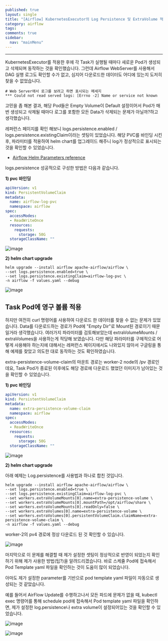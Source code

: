 ```yaml
---
published: true
layout: single
title: "[Airflow] KubernetesExecutor의 Log Persistence 및 ExtraVolume 적용"
category: airflow
tags:
comments: true
sidebar:
  nav: "mainMenu"
---
```

* * *

KubernetesExecutor를 적용한 후에 각 Task가 실행될 때마다 새로운 Pod가 생성되고 삭제되며 동작하는 것을 확인했습니다.
그런데 Airflow WebServer를 사용해서 DAG 실행 로그도 확인할 수가 없고, 심지어 다운로드한 데이터도 어디에 있는지 도저히 찾을 수 없었습니다.

```
# Web Server애서 로그를 보려고 하면 표시되는 메세지
*** Could not read served logs: [Errno -2] Name or service not known
```
  
고민을 좀 해본 결과, 해당 Pod들은 Empty Volume이 Default 설정이어서 Pod가 매번 생성되고 삭제될 때마다 로그를 포함한 모든 Data가 삭제되는 문제가 아닐까?하고 생각했습니다.

레퍼런스 페이지를 확인 해보니 logs.persistence.enabled / logs.persistence.existingClaim이라는 셋팅이 있었습니다. 해당 PVC를 바인딩 시킨 후, 
파라미터를 적용하여 helm chart를 업그레이드 해주니 log가 정상적으로 표시되는 것을 확인할 수 있었습니다.
- [Airflow Helm Parameters reference](https://airflow.apache.org/docs/helm-chart/stable/parameters-ref.html)

logs.persistence 성공적으로 구성한 방법은 다음과 같습니다.

**1) pvc 바인딩**

```yaml
apiVersion: v1
kind: PersistentVolumeClaim
metadata:
  name: airflow-log-pvc
  namespace: airflow
spec:
  accessModes:
  - ReadWriteOnce
  resources:
    requests:
      storage: 50G
  storageClassName: ""
```

![image](https://github.com/ysbaekFox/ysbaekFox.github.io/assets/54944434/952d431b-bff3-49f1-bda5-8fb23decac4c)

**2) helm chart upgrade**

```shell
helm upgrade --install airflow apache-airflow/airflow \ 
--set logs.persistence.enabled=true \ 
--set logs.persistence.existingClaim=airflow-log-pvc \
-n airflow -f values.yaml --debug
```

![image](https://github.com/ysbaekFox/ysbaekFox.github.io/assets/54944434/07879c4f-f564-4f1e-ab19-5869ab5e5ca7)

## Task Pod에 영구 볼륨 적용

하지만 여전히 curl 명령어를 사용하여 다운로드 한 데이터를 찾을 수 없는 문제가 있었습니다. 
Data를 다운로드하는 경로가 Pod에 "Empty Dir"로 Mount된 경로이기 때문일거라 생각했습니다. 
여러가지 파라미터를 검토해보았는데 extraVolumeMounts / extraVolumes을 사용하는게 적당해 보였습니다. 다만 해당 파라미터를 
구체적으로 어떻게 사용해야 하는지에 대해서는 레퍼런스 페이지에서도 나와있지 않아서 구글링을 통해 예제를 찾았고 의도한 대로 동작하는 것도 확인하였습니다.

extra-persistence-volume-claim의 마운트 경로는 worker-2 node의 /pv 경로인데요, Task Pod가 종료된 이후에도 해당 경로에 다운로드 했었던 이미지가 남아있는 것을 확인할 수 있었습니다.

**1) pvc 바인딩**

```yaml
apiVersion: v1
kind: PersistentVolumeClaim
metadata:
  name: extra-persistence-volume-claim
  namespace: airflow
spec:
  accessModes:
  - ReadWriteOnce
  resources:
    requests:
      storage: 50G
  storageClassName: ""
```

![image](https://github.com/ysbaekFox/ysbaekFox.github.io/assets/54944434/a04c53df-a9d0-478b-9a83-913299949211)

**2) helm chart upgrade**

아래 예제는 Log.persistence를 사용법과 하나로 합친 것입니다. 

```shell
helm upgrade --install airflow apache-airflow/airflow \
--set logs.persistence.enabled=true \
--set logs.persistence.existingClaim=airflow-log-pvc \
--set workers.extraVolumeMounts[0].name=extra-persistence-volume \
--set workers.extraVolumeMounts[0].mountPath=/opt/airflow/share \
--set workers.extraVolumeMounts[0].readOnly=false \
--set workers.extraVolumes[0].name=extra-persistence-volume \
--set workers.extraVolumes[0].persistentVolumeClaim.claimName=extra-persistence-volume-claim \
-n airflow -f values.yaml --debug
```

worker-2의 pv4 경로에 정상 다운로드 된 것 확인할 수 있습니다.

![image](https://github.com/ysbaekFox/ysbaekFox.github.io/assets/54944434/a5ef1afd-f8b5-4500-87b4-3588ee341a60)

마지막으로 이 문제를 해결할 때 제가 설정한 셋팅이 정상적으로 반영이 되었는지 확인하기 위해 제가 사용한 방법(팁?)을 알려드리겠습니다. 
바로 스케쥴 Pod에 접속해서 Pod Template yaml 파일을 확인하는 것이 도움이 많이 되었습니다.
  
아마도 제가 설정한 parameter를 기반으로 pod template yaml 파일이 자동으로 생성되는 것 같았습니다.
  
예를 들어서 AirFlow Update를 수행하고나서 모든 파드에 문제가 없을 때, 
kubectl exec 명령어를 통해 schedule pod에 접속해서 Pod template yaml 파일을 확인하면, 제가 설정한 log.persistence나 extra volume이 설정되어있는 것을 확인할 수 있었습니다.

![image](https://github.com/ysbaekFox/ysbaekFox.github.io/assets/54944434/c4c8f1a1-4531-4697-80c1-cd8e92400a10)

![image](https://github.com/ysbaekFox/ysbaekFox.github.io/assets/54944434/d60aea6b-d158-4f87-ac15-c6c3e8431c79)